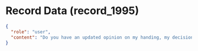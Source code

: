 # Record Data (record_1995)

```json
{
  "role": "user",
  "content": "Do you have an updated opinion on my handing, my decision to negotiate for the mta and leave - tell me about the wisdom in that?"
}
```
